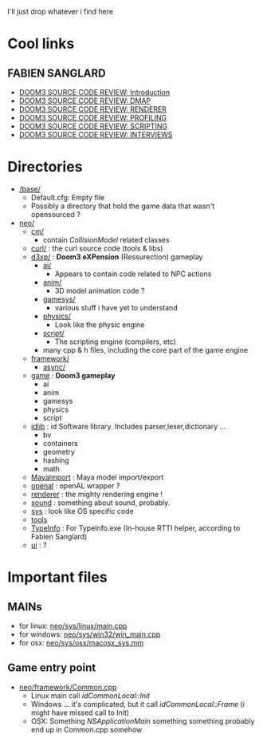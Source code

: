 I'll just drop whatever i find here

# Cool links

## FABIEN SANGLARD
- [DOOM3 SOURCE CODE REVIEW: Introduction](https://fabiensanglard.net/doom3/index.php)
- [DOOM3 SOURCE CODE REVIEW: DMAP](https://fabiensanglard.net/doom3/dmap.php) 
- [DOOM3 SOURCE CODE REVIEW: RENDERER](https://fabiensanglard.net/doom3/renderer.php) 
- [DOOM3 SOURCE CODE REVIEW: PROFILING](https://fabiensanglard.net/doom3/profiling.php)
- [DOOM3 SOURCE CODE REVIEW: SCRIPTING](https://fabiensanglard.net/doom3/scripting_vm.php)
- [DOOM3 SOURCE CODE REVIEW: INTERVIEWS](https://fabiensanglard.net/doom3/interviews.php)


# Directories
 
- [/base/](base)
  - Default.cfg: Empty file
  - Possibly a directory that hold the game data that wasn't opensourced ?
- [neo/](neo)
  - [cm/](neo/cm)
    - contain _CollisionModel_ related classes
  - [curl/](neo/curl) : the curl source code (tools & libs)
  - [d3xp/](neo/d3xp) : **Doom3 eXPension** (Ressurection) gameplay
    - [ai/](neo/d3xp/ai)
      - Appears to contain code related to NPC actions
    - [anim/](neo/d3xp/anim)
      - 3D model animation code ?
    - [gamesys/](neo/d3xp/gamesys)
      - various stuff i have yet to understand
    - [physics/](neo/d3xp/physics)
      - Look like the physic engine
    - [script/](neo/d3xp/script)
      - The scripting engine (compilers, etc)
    - many cpp & h files, including the core part of the game engine
  - [framework/](neo/framework)
    - [async/](neo/framework/async)
  - [game](neo/game) : **Doom3 gameplay**
    - ai
    - anim
    - gamesys
    - physics
    - script
  - [idlib](neo/idlib) : id Software library. Includes parser,lexer,dictionary ...
    - bv
    - containers
    - geometry
    - hashing
    - math
  - [MayaImport](neo/MayaImport) : Maya model import/export
  - [openal](neo/openal) : openAL wrapper ?
  - [renderer](neo/renderer) : the mighty rendering engine !
  - [sound](neo/sound) : something about sound, probably.
  - [sys](neo/sys) : look like OS specific code
  - [tools](neo/tools)
  - [TypeInfo](neo/TypeInfo) : For TypeInfo.exe (In-house RTTI helper, according to Fabien Sanglard)
  - [ui](neo/ui) : ?


# Important files

## MAINs

- for linux: [neo/sys/linux/main.cpp](neo/sys/linux/main.cpp)
- for windows: [neo/sys/win32/win_main.cpp](neo/sys/win32/win_main.cpp)
- for osx: [neo/sys/osx/macosx_sys.mm](neo/sys/osx/macosx_sys.mm)

## Game entry point

- [neo/framework/Common.cpp](neo/framework/Common.cpp)
    - Linux main call _idCommonLocal::Init_
    - Windows ... it's complicated, but it call _idCommonLocal::Frame_ (i might have missed call to Init)
    - OSX: Something _NSApplicationMain_ something something probably end up in Common.cpp somehow
